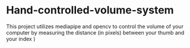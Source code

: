 # Hand-controlled-volume-system
This project utilizes mediapipe and opencv to control the volume of your computer by measuring the distance (in pixels) between your thumb and your index )

